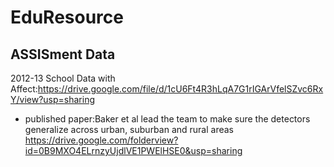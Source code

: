# EduResource

## ASSISment Data
2012-13 School Data with Affect:https://drive.google.com/file/d/1cU6Ft4R3hLqA7G1rIGArVfelSZvc6RxY/view?usp=sharing
 + published paper:Baker et al lead the team to make sure the detectors generalize across urban, suburban and rural areas https://drive.google.com/folderview?id=0B9MXO4ELrnzyUjdlVE1PWElHSE0&usp=sharing

